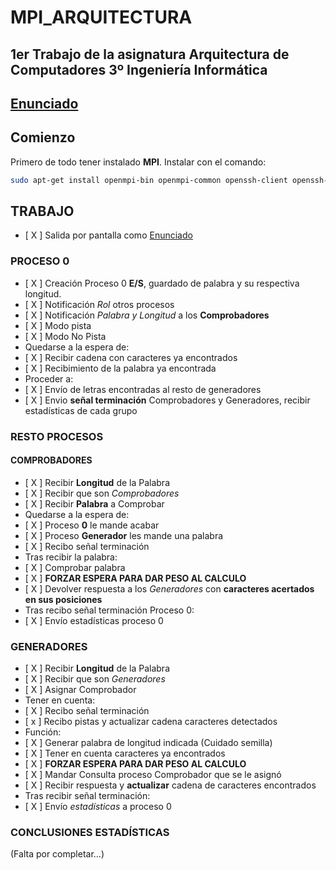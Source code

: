 # MPI_ARQUITECTURA
## 1er Trabajo de la asignatura Arquitectura de Computadores 3º Ingeniería Informática


## [Enunciado](EnunciadoPrácticaMP2122I.pdf)

## Comienzo
Primero de todo tener instalado **MPI**. Instalar con el comando:
```sh
sudo apt-get install openmpi-bin openmpi-common openssh-client openssh-server libopenmpi-dev
```
## TRABAJO
- [ X ] Salida por pantalla como [Enunciado](EnunciadoPrácticaMP2122I.pdf)

### PROCESO 0
- [ X ]  Creación Proceso 0 **E/S**, guardado de palabra y su respectiva longitud.
- [ X ]  Notificación *Rol* otros procesos
- [ X ]  Notificación *Palabra y Longitud* a los **Comprobadores**
- [ X ]  Modo pista
- [ X ]  Modo No Pista
- Quedarse a la espera de:
- [ X ]  Recibir cadena con caracteres ya encontrados
- [ X ]  Recibimiento de la palabra ya encontrada
- Proceder a:
- [ X ]  Envío de letras encontradas al resto de generadores
- [ X ]  Envio **señal terminación** Comprobadores y Generadores, recibir estadísticas de cada grupo


### RESTO PROCESOS
#### COMPROBADORES
- [ X ]  Recibir **Longitud** de la Palabra
- [ X ]  Recibir que son *Comprobadores*
- [ X ]  Recibir **Palabra** a Comprobar
- Quedarse a la espera de:
- [ X ]  Proceso **0** le mande acabar
- [ X ]  Proceso **Generador** les mande una palabra
- [ X ]  Recibo señal terminación
- Tras recibir la palabra:
- [ X ]  Comprobar palabra
- [ X ]  **FORZAR ESPERA PARA DAR PESO AL CALCULO**
- [ X ]  Devolver respuesta a los *Generadores* con **caracteres acertados en sus posiciones**
- Tras recibo señal terminación Proceso 0:
- [ X ] Envío estadísticas proceso 0

### GENERADORES
- [ X ]  Recibir **Longitud** de la Palabra
- [ X ]  Recibir que son *Generadores*
- [ X ]  Asignar Comprobador
- Tener en cuenta:
- [ X ]  Recibo señal terminación
- [ x ]  Recibo pistas y actualizar cadena caracteres detectados
- Función:
- [ X ]  Generar palabra de longitud indicada (Cuidado semilla)
- [ X ]  Tener en cuenta caracteres ya encontrados
- [ X ]  **FORZAR ESPERA PARA DAR PESO AL CALCULO**
- [ X ]  Mandar Consulta proceso Comprobador que se le asignó
- [ X ]  Recibir respuesta y **actualizar** cadena de caracteres encontrados
- Tras recibir señal terminación:
- [ X ]  Envío *estadísticas* a proceso 0


### CONCLUSIONES ESTADÍSTICAS
(Falta por completar...)
